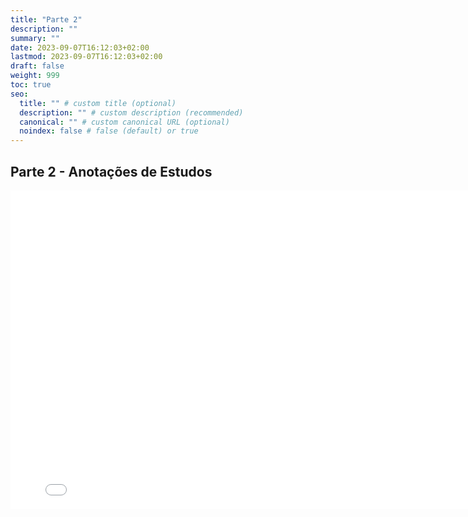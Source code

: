 ```yaml
---
title: "Parte 2"
description: ""
summary: ""
date: 2023-09-07T16:12:03+02:00
lastmod: 2023-09-07T16:12:03+02:00
draft: false
weight: 999
toc: true
seo:
  title: "" # custom title (optional)
  description: "" # custom description (recommended)
  canonical: "" # custom canonical URL (optional)
  noindex: false # false (default) or true
---
```


## Parte 2 - Anotações de Estudos

<iframe src="../../pdfs/converted/Semana3.pdf" frameborder="0" width="800" height="510"></iframe>
